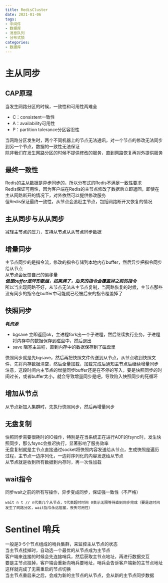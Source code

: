 ```yaml
---
title: RedisCluster  
date: 2021-01-06  
tags: 
- 中间件
- 数据库
- 消息队列
- 分布式锁
categories:
- 数据库
---
```


# 主从同步

## CAP原理
当发生网路分区的时候，一致性和可用性两难全

- C：consistent一致性
- A：availability可用性
- P：partition tolerance分区容忍性

当网路分区发生时，两个不同机器上的节点无法通讯，对一个节点的修改无法同步到另一个节点，数据的一致性无法保证  
除非我们在发生网路分区的时候不提供修改的服务，直到网路恢复再对外提供服务  

## 最终一致性
Redis的主从数据是异步同步的，所以分布式的Redis不满足一致性要求  
Redis保证可用性，因为客户端在Redis的主节点修改了数据后立即返回，即使在主从网路断开的情况下，对外依然可以提供修改服务  
但Redis保证最终一致性，从节点会追赶主节点，包括网路断开又恢复的情况

## 主从同步与从从同步
减轻主节点的压力，支持从节点从从节点同步数据

## 增量同步
主节点同步的是指令流，修改的指令存储到本地内存buffer，然后异步把指令同步给从节点  
从节点会反馈自己的偏移量  
***但是buffer是环形数组，如果满了，后来的指令会覆盖掉之前的指令***  
所以当出现网路不好，从节点无法从主节点复制，当网路恢复的时候，主节点那些没有同步的指令在buffer中可能就已经被后来的指令覆盖掉了

## 快照同步
***耗资源***
- bgsave 立即返回ok，主进程fork出一个子进程，然后继续执行业务，子进程将内存中的数据保存到磁盘中，然后退出
- save 阻塞主进程，直到内存中的数据保存到了磁盘里

快照同步就是先bgsave，然后再把快照文件传送到从节点，从节点收到快照文件，先将内存数据清空，然后全量加载，加载完成后通知主节点后继续增量同步  
注意，这段时间内主节点的增量同步buffer还是在不停的写入，要是快照同步的时间过长，或者buffer太小，就会导致增量同步是吧，导致陷入快照同步的死循环

## 增加从节点
从节点新加入集群时，先执行快照同步，然后再增量同步 

## 无盘复制
快照同步需要很耗时的IO操作，特别是在当系统正在进行AOF的fsync时，发生快照同步，那么fsync会推迟执行，显著影响了服务效率  
无盘复制就是主节点直接通过socket将快照内容发送给从节点，生成快照是遍历过程，主节点一边序列化，一边将序列化的内容发送给从节点  
从节点就是收到所有数据到内存时，再一次性加载  

## wait指令
同步wait之前的所有写操作，异步变成同步，保证强一致性（不严格）  

```shell
wait n t // n代表几个从节点，t代表超时时间 0表示无限等待直到同步完成（要是这时间发生了网路分区，wait指令永远阻塞，丧失可用性）
```

# Sentinel 哨兵
一般是3-5个节点组成的哨兵集群，来监控主从节点的状态  
当主节点挂掉时，自动选一个最优的从节点成为主节点  
客户端来连接的时候会先连接哨兵，然后获取主节点地址，再进行数据交互  
要是主节点挂掉，客户端会重新向哨兵要地址，哨兵会告诉客户端新的主节点地址  
这样就完成了无需重启的节点切换  
当主节点重启来之后，会成为新的主节点的从节点，会从新的主节点同步数据














